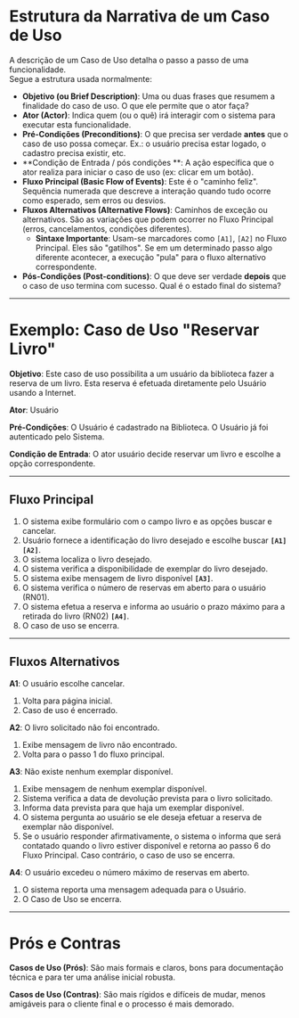 # Estrutura da Narrativa de um Caso de Uso
A descrição de um Caso de Uso detalha o passo a passo de uma funcionalidade.  
Segue a estrutura usada normalmente:

* **Objetivo (ou Brief Description)**: Uma ou duas frases que resumem a finalidade do caso de uso. O que ele permite que o ator faça?
* **Ator (Actor)**: Indica quem (ou o quê) irá interagir com o sistema para executar esta funcionalidade.
* **Pré-Condições (Preconditions)**: O que precisa ser verdade **antes** que o caso de uso possa começar. Ex.: o usuário precisa estar logado, o cadastro precisa existir, etc.
* **Condição de Entrada / pós condições **: A ação específica que o ator realiza para iniciar o caso de uso (ex: clicar em um botão).
* **Fluxo Principal (Basic Flow of Events)**: Este é o "caminho feliz". Sequência numerada que descreve a interação quando tudo ocorre como esperado, sem erros ou desvios.
* **Fluxos Alternativos (Alternative Flows)**: Caminhos de exceção ou alternativos. São as variações que podem ocorrer no Fluxo Principal (erros, cancelamentos, condições diferentes).
    * **Sintaxe Importante**: Usam-se marcadores como `[A1]`, `[A2]` no Fluxo Principal. Eles são "gatilhos". Se em um determinado passo algo diferente acontecer, a execução "pula" para o fluxo alternativo correspondente.
* **Pós-Condições (Post-conditions)**: O que deve ser verdade **depois** que o caso de uso termina com sucesso. Qual é o estado final do sistema?

---

# Exemplo: Caso de Uso "Reservar Livro"

**Objetivo**: Este caso de uso possibilita a um usuário da biblioteca fazer a reserva de um livro. Esta reserva é efetuada diretamente pelo Usuário usando a Internet.

**Ator**: Usuário  

**Pré-Condições**: O Usuário é cadastrado na Biblioteca. O Usuário já foi autenticado pelo Sistema.  

**Condição de Entrada**: O ator usuário decide reservar um livro e escolhe a opção correspondente.  

---

## Fluxo Principal
1. O sistema exibe formulário com o campo livro e as opções buscar e cancelar.  
2. Usuário fornece a identificação do livro desejado e escolhe buscar **`[A1]`** **`[A2]`**.  
3. O sistema localiza o livro desejado.  
4. O sistema verifica a disponibilidade de exemplar do livro desejado.  
5. O sistema exibe mensagem de livro disponível **`[A3]`**.  
6. O sistema verifica o número de reservas em aberto para o usuário (RN01).  
7. O sistema efetua a reserva e informa ao usuário o prazo máximo para a retirada do livro (RN02) **`[A4]`**.  
8. O caso de uso se encerra.  

---

## Fluxos Alternativos

**A1**: O usuário escolhe cancelar.  
1. Volta para página inicial.  
2. Caso de uso é encerrado.  

**A2**: O livro solicitado não foi encontrado.  
1. Exibe mensagem de livro não encontrado.  
2. Volta para o passo 1 do fluxo principal.  

**A3**: Não existe nenhum exemplar disponível.  
1. Exibe mensagem de nenhum exemplar disponível.  
2. Sistema verifica a data de devolução prevista para o livro solicitado.  
3. Informa data prevista para que haja um exemplar disponível.  
4. O sistema pergunta ao usuário se ele deseja efetuar a reserva de exemplar não disponível.  
5. Se o usuário responder afirmativamente, o sistema o informa que será contatado quando o livro estiver disponível e retorna ao passo 6 do Fluxo Principal. Caso contrário, o caso de uso se encerra.  

**A4**: O usuário excedeu o número máximo de reservas em aberto.  
1. O sistema reporta uma mensagem adequada para o Usuário.  
2. O Caso de Uso se encerra.  

---

# Prós e Contras

**Casos de Uso (Prós)**: São mais formais e claros, bons para documentação técnica e para ter uma análise inicial robusta.  

**Casos de Uso (Contras)**: São mais rígidos e difíceis de mudar, menos amigáveis para o cliente final e o processo é mais demorado.  
